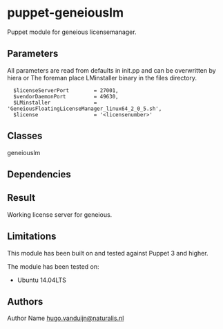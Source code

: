 puppet-geneiouslm
==================

Puppet module for geneious licensemanager. 

Parameters
-------------
All parameters are read from defaults in init.pp and can be overwritten by hiera or The foreman
place LMinstaller binary in the files directory.

```
  $licenseServerPort        = 27001,
  $vendorDaemonPort         = 49630,
  $LMinstaller              = 'GeneiousFloatingLicenseManager_linux64_2_0_5.sh',
  $license                  = '<licensenumber>'

```


Classes
-------------
geneiouslm


Dependencies
-------------


Result
-------------
Working license server for geneious.


Limitations
-------------
This module has been built on and tested against Puppet 3 and higher.

The module has been tested on:
- Ubuntu 14.04LTS 


Authors
-------------
Author Name <hugo.vanduijn@naturalis.nl>